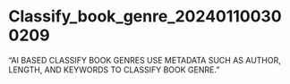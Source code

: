 # Classify_book_genre_202401100300209
“AI BASED CLASSIFY BOOK GENRES USE METADATA SUCH AS AUTHOR, LENGTH, AND KEYWORDS TO CLASSIFY BOOK GENRE.”
